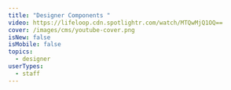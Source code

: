 ```yaml
---
title: "Designer Components "
video: https://lifeloop.cdn.spotlightr.com/watch/MTQwMjQ1OQ==
cover: /images/cms/youtube-cover.png
isNew: false
isMobile: false
topics:
  - designer
userTypes:
  - staff
---
```

